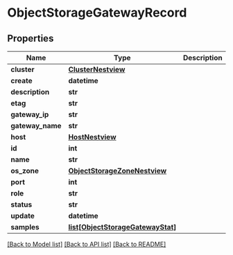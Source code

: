 # ObjectStorageGatewayRecord

## Properties
Name | Type | Description | Notes
------------ | ------------- | ------------- | -------------
**cluster** | [**ClusterNestview**](ClusterNestview.md) |  | [optional] 
**create** | **datetime** |  | [optional] 
**description** | **str** |  | [optional] 
**etag** | **str** |  | [optional] 
**gateway_ip** | **str** |  | [optional] 
**gateway_name** | **str** |  | [optional] 
**host** | [**HostNestview**](HostNestview.md) |  | [optional] 
**id** | **int** |  | [optional] 
**name** | **str** |  | [optional] 
**os_zone** | [**ObjectStorageZoneNestview**](ObjectStorageZoneNestview.md) |  | [optional] 
**port** | **int** |  | [optional] 
**role** | **str** |  | [optional] 
**status** | **str** |  | [optional] 
**update** | **datetime** |  | [optional] 
**samples** | [**list[ObjectStorageGatewayStat]**](ObjectStorageGatewayStat.md) |  | [optional] 

[[Back to Model list]](../README.md#documentation-for-models) [[Back to API list]](../README.md#documentation-for-api-endpoints) [[Back to README]](../README.md)


